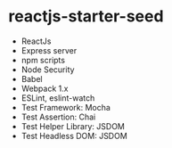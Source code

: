 # reactjs-starter-seed


* ReactJs
* Express server
* npm scripts
* Node Security
* Babel
* Webpack 1.x
* ESLint, eslint-watch
* Test Framework: Mocha
* Test Assertion: Chai
* Test Helper Library: JSDOM
* Test Headless DOM: JSDOM




